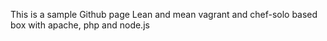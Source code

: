 This is a sample Github page
Lean and mean vagrant and chef-solo based box with apache, php and node.js
